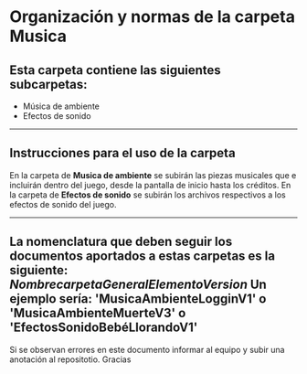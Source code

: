# Organización y normas de la carpeta Musica
## Esta carpeta contiene las siguientes subcarpetas:
* Música de ambiente
* Efectos de sonido
    

---
## Instrucciones para el uso de la carpeta
En la carpeta de **Musica de ambiente** se subirán las piezas musicales que e incluirán dentro del juego, desde la pantalla de inicio hasta los créditos.
En la carpeta de **Efectos de sonido** se subirán los archivos respectivos a los efectos de sonido del juego.


---
**La nomenclatura que deben seguir los documentos aportados a estas carpetas es la siguiente:** ***NombrecarpetaGeneralElementoVersion*** Un ejemplo sería: 'MusicaAmbienteLogginV1' o 'MusicaAmbienteMuerteV3' o 'EfectosSonidoBebéLlorandoV1'
---
Si se observan errores en este documento informar al equipo y subir una anotación al repositotio. Gracias

